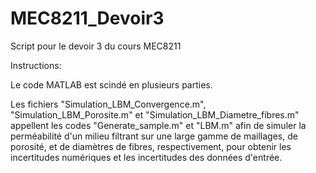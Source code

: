 # MEC8211_Devoir3
 Script pour le devoir 3 du cours MEC8211

Instructions:

Le code MATLAB est scindé en plusieurs parties. 

Les fichiers "Simulation_LBM_Convergence.m", "Simulation_LBM_Porosite.m" et 
"Simulation_LBM_Diametre_fibres.m" appellent les codes "Generate_sample.m" et 
"LBM.m" afin de simuler la perméabilité d'un milieu filtrant sur une large gamme
de maillages, de porosité, et de diamètres de fibres, respectivement, pour 
obtenir les incertitudes numériques et les incertitudes des données d'entrée.

